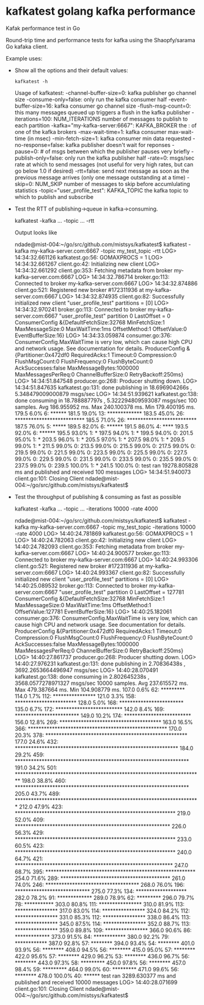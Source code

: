 # kafkatest golang kafka performance

Kafak performance test in Go

Round-trip time and performance tests for kafka
using the Shaopfy/sarama Go kafaka client.

Example uses:
  * Show all the options and their default values:

        kafkatest -h

	Usage of kafkatest:
	  -channel-buffer-size=0: kafka publisher go channel size
	  -consume-only=false: only run the kafka consumer half
	  -event-buffer-size=16: kafka consumer go channel size
	  -flush-msg-count=0: this many messages queued up triggers a flush in the kafka publisher
	  -iterations=100: NUM_ITERATIONS number of messages to publish to each partition
	  -kafka="my-kafka-server:6667": KAFKA_BROKER the <hostname>:<port number> of one of the kafka brokers
	  -max-wait-time=1: kafka consumer max-wait-time (in msec)
	  -min-fetch-size=1: kafka consumer min data requested
	  -no-response=false: kafka publisher doesn't wait for reponses
	  -pause=0: # of msgs between which the publisher pauses very briefly
	  -publish-only=false: only run the kafka publisher half
	  -rate=0: msgs/sec rate at which to send messages (not useful for very high rates, but can go below 1.0 if desired)
	  -rtt=false: send next message as soon as the previous message arrives (only one message outstanding at a time)
	  -skip=0: NUM_SKIP number of messages to skip before accumlulating statistics
	  -topic="user_profile_test": KAFKA_TOPIC the kafka topic to which to publish and subscribe


  * Test the RTT of publishing->queue in kafka->consuming.

      kafkatest -kafka ... -topic ... -rtt
      
      Output looks like
      
	ndade@mist-004:~/go/src/github.com/mistsys/kafkatest$ kafkatest -kafka my-kafka-server.com:6667 -topic my_test_topic -rtt
	LOG> 14:34:32.661126 kafkatest.go:56: GOMAXPROCS = 1
	LOG> 14:34:32.661267 client.go:42: Initializing new client
	LOG> 14:34:32.661292 client.go:353: Fetching metadata from broker my-kafka-server.com:6667
	LOG> 14:34:32.786714 broker.go:113: Connected to broker my-kafka-server.com:6667
	LOG> 14:34:32.874886 client.go:521: Registered new broker #172311936 at my-kafka-server.com:6667
	LOG> 14:34:32.874935 client.go:82: Successfully initialized new client
	"user_profile_test" partitions = [0]
	LOG> 14:34:32.970241 broker.go:113: Connected to broker my-kafka-server.com:6667
	"user_profile_test" partition 0 LastOffset = 0
	ConsumerConfig &{DefaultFetchSize:32768 MinFetchSize:1 MaxMessageSize:0 MaxWaitTime:1ms OffsetMethod:1 OffsetValue:0 EventBufferSize:16}
	LOG> 14:34:33.059874 consumer.go:376: ConsumerConfig.MaxWaitTime is very low, which can cause high CPU and network usage. See documentation for details.
	ProducerConfig &{Partitioner:0x472df0 RequiredAcks:1 Timeout:0 Compression:0 FlushMsgCount:0 FlushFrequency:0 FlushByteCount:0 AckSuccesses:false MaxMessageBytes:1000000 MaxMessagesPerReq:0 ChannelBufferSize:0 RetryBackoff:250ms}
	LOG> 14:34:51.847548 producer.go:268: Producer shutting down.
	LOG> 14:34:51.847635 kafkatest.go:131: done publishing in 18.696904266s , 5.348479009000879 msgs/sec
	LOG> 14:34:51.939621 kafkatest.go:138: done consuming in 18.788887797s , 5.322294809593087 msgs/sec
	100 samples. Avg 186.955952 ms. Max 240.100378 ms. Min 179.400195 ms.
	 179.5   6.0%      6: ******
	 181.5  19.0%     13: *************
	 183.5  45.0%     26: **************************
	 185.5  71.0%     26: **************************
	 187.5  76.0%      5: *****
	 189.5  82.0%      6: ******
	 191.5  86.0%      4: ****
	 193.5  92.0%      6: ******
	 195.5  93.0%      1: *
	 197.5  94.0%      1: *
	 199.5  94.0%      0: 
	 201.5  95.0%      1: *
	 203.5  96.0%      1: *
	 205.5  97.0%      1: *
	 207.5  98.0%      1: *
	 209.5  99.0%      1: *
	 211.5  99.0%      0: 
	 213.5  99.0%      0: 
	 215.5  99.0%      0: 
	 217.5  99.0%      0: 
	 219.5  99.0%      0: 
	 221.5  99.0%      0: 
	 223.5  99.0%      0: 
	 225.5  99.0%      0: 
	 227.5  99.0%      0: 
	 229.5  99.0%      0: 
	 231.5  99.0%      0: 
	 233.5  99.0%      0: 
	 235.5  99.0%      0: 
	 237.5  99.0%      0: 
	 239.5 100.0%      1: *
	 241.5 100.0%      0: 
	test ran 19278.805828 ms and published and received 100 messages
	LOG> 14:34:51.940073 client.go:101: Closing Client
	ndade@mist-004:~/go/src/github.com/mistsys/kafkatest$ 

  * Test the throughput of publishing & consuming as fast as possible
  
	kafkatest -kafka ... -topic ... -iterations 10000 -rate 4000


	ndade@mist-004:~/go/src/github.com/mistsys/kafkatest$ kafkatest -kafka my-kafka-server.com:6667 -topic my_test_topic -iterations 10000 -rate 4000
	LOG> 14:40:24.781869 kafkatest.go:56: GOMAXPROCS = 1
	LOG> 14:40:24.782063 client.go:42: Initializing new client
	LOG> 14:40:24.782093 client.go:353: Fetching metadata from broker my-kafka-server.com:6667
	LOG> 14:40:24.900577 broker.go:113: Connected to broker my-kafka-server.com:6667
	LOG> 14:40:24.993306 client.go:521: Registered new broker #172311936 at my-kafka-server.com:6667
	LOG> 14:40:24.993367 client.go:82: Successfully initialized new client
	"user_profile_test" partitions = [0]
	LOG> 14:40:25.089532 broker.go:113: Connected to broker my-kafka-server.com:6667
	"user_profile_test" partition 0 LastOffset = 127781
	ConsumerConfig &{DefaultFetchSize:32768 MinFetchSize:1 MaxMessageSize:0 MaxWaitTime:1ms OffsetMethod:1 OffsetValue:127781 EventBufferSize:16}
	LOG> 14:40:25.182061 consumer.go:376: ConsumerConfig.MaxWaitTime is very low, which can cause high CPU and network usage. See documentation for details.
	ProducerConfig &{Partitioner:0x472df0 RequiredAcks:1 Timeout:0 Compression:0 FlushMsgCount:0 FlushFrequency:0 FlushByteCount:0 AckSuccesses:false MaxMessageBytes:1000000 MaxMessagesPerReq:0 ChannelBufferSize:0 RetryBackoff:250ms}
	LOG> 14:40:27.861737 producer.go:268: Producer shutting down.
	LOG> 14:40:27.976231 kafkatest.go:131: done publishing in 2.70836438s , 3692.2653664496947 msgs/sec
	LOG> 14:40:28.070491 kafkatest.go:138: done consuming in 2.802645238s , 3568.0577278971327 msgs/sec
	10000 samples. Avg 237.615572 ms. Max 479.387664 ms. Min 104.908779 ms.
	 107.0   0.6%     62: *********
	 114.0   1.7%    112: ****************
	 121.0   3.3%    158: ***********************
	 128.0   5.0%    168: ************************
	 135.0   6.7%    172: *************************
	 142.0   8.4%    169: ************************
	 149.0  10.2%    174: *************************
	 156.0  12.8%    269: **************************************
	 163.0  16.5%    366: ****************************************************
	 170.0  20.3%    378: *****************************************************
	 177.0  24.6%    432: *************************************************************
	 184.0  29.2%    459: *****************************************************************
	 191.0  34.2%    501: **********************************************************************
	 198.0  38.8%    460: *****************************************************************
	 205.0  43.7%    489: *********************************************************************
	 212.0  47.9%    423: ************************************************************
	 219.0  52.0%    409: **********************************************************
	 226.0  56.3%    429: ************************************************************
	 233.0  60.5%    423: ************************************************************
	 240.0  64.7%    421: ***********************************************************
	 247.0  68.7%    395: ********************************************************
	 254.0  71.6%    289: *****************************************
	 261.0  74.0%    246: ***********************************
	 268.0  76.0%    196: ****************************
	 275.0  77.3%    134: *******************
	 282.0  78.2%     91: *************
	 289.0  78.9%     62: *********
	 296.0  79.7%     78: ***********
	 303.0  80.8%    111: ****************
	 310.0  81.9%    113: ****************
	 317.0  83.0%    114: ****************
	 324.0  84.2%    112: ****************
	 331.0  85.3%    112: ****************
	 338.0  86.4%    113: ****************
	 345.0  87.5%    114: ****************
	 352.0  88.7%    113: ****************
	 359.0  89.8%    109: ****************
	 366.0  90.6%     86: *************
	 373.0  91.5%     84: ************
	 380.0  92.2%     79: ************
	 387.0  92.8%     57: ********
	 394.0  93.4%     54: ********
	 401.0  93.9%     56: ********
	 408.0  94.5%     56: ********
	 415.0  95.0%     57: ********
	 422.0  95.6%     57: ********
	 429.0  96.2%     53: ********
	 436.0  96.7%     56: ********
	 443.0  97.3%     58: *********
	 450.0  97.8%     56: ********
	 457.0  98.4%     59: *********
	 464.0  99.0%     60: *********
	 471.0  99.6%     56: ********
	 478.0 100.0%     40: ******
	test ran 3289.630377 ms and published and received 10000 messages
	LOG> 14:40:28.071699 client.go:101: Closing Client
	ndade@mist-004:~/go/src/github.com/mistsys/kafkatest$ 
  
  
